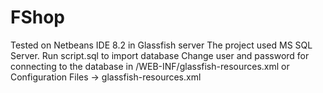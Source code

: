 # FShop
Tested on Netbeans IDE 8.2 in Glassfish  server
The project used MS SQL Server. Run script.sql to import database
Change user and password for connecting to the database in /WEB-INF/glassfish-resources.xml or Configuration Files -> glassfish-resources.xml
